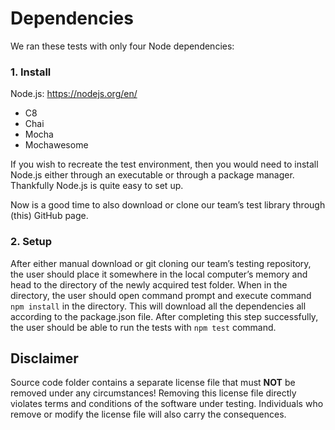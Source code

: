 # Dependencies

We ran these tests with only four Node dependencies:

### 1. Install

Node.js:
https://nodejs.org/en/ 
* C8
* Chai
* Mocha
* Mochawesome

If you wish to recreate the test environment, then you would need to install Node.js either through an executable or through a package manager. Thankfully Node.js is quite easy to set up.

Now is a good time to also download or clone our team’s test library through (this) GitHub page.

### 2. Setup

After either manual download or git cloning our team’s testing repository, the user should place it somewhere in the local computer’s memory and head to the directory of the newly acquired test folder. When in the directory, the user should open command prompt and execute command 
```npm install``` in the directory. This will download all the dependencies all according to the package.json file. 
After completing this step successfully, the user should be able to run the tests with ```npm test``` command.

## Disclaimer
Source code folder contains a separate license file that must **NOT** be removed under any circumstances!
Removing this license file directly violates terms and conditions of the software under testing.
Individuals who remove or modify the license file will also carry the consequences.

